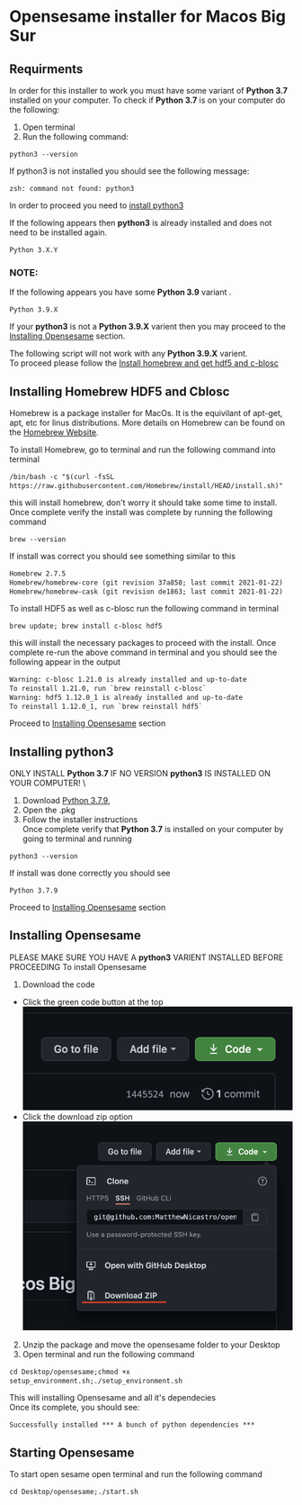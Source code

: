 # Opensesame installer for Macos Big Sur

## Requirments
In order for this installer to work you must have some variant of **Python 3.7** installed
on your computer. To check if **Python 3.7** is on your computer do the following: 
1. Open terminal
2. Run the following command:
```
python3 --version
```
If python3 is not installed you should see the following message:
```
zsh: command not found: python3
```
In order to proceed you need to [install python3](#installing-python3)

If the following appears then **python3** is already installed and does not need to be installed again.
```
Python 3.X.Y
```
### NOTE:
If the following appears you have some **Python 3.9** variant .
```
Python 3.9.X
```
If your **python3** is not a **Python 3.9.X** varient then you may proceed to the 
[Installing Opensesame](#installing-opensesame)
section.

The following script will not work with any **Python 3.9.X** varient. \
To proceed please follow the [Install homebrew and get hdf5 and c-blosc](#installing-homebrew-hdf5-and-cblosc)

## Installing Homebrew HDF5 and Cblosc 
Homebrew is a package installer for MacOs. It is the equivilant of apt-get, apt, etc 
for linus distributions. More details on Homebrew can be found on the 
[Homebrew Website](https://brew.sh).

To install Homebrew, go to terminal and run the following command into terminal
```
/bin/bash -c "$(curl -fsSL https://raw.githubusercontent.com/Homebrew/install/HEAD/install.sh)"
```
this will install homebrew, don't worry it should take some time to install.\
Once complete verify the install was complete by running the following command
```
brew --version
```
If install was correct you should see something similar to this
```
Homebrew 2.7.5
Homebrew/homebrew-core (git revision 37a858; last commit 2021-01-22)
Homebrew/homebrew-cask (git revision de1863; last commit 2021-01-22)
```
To install HDF5 as well as c-blosc run the following command in terminal
```
brew update; brew install c-blosc hdf5
```
this will install the necessary packages to proceed with the install. 
Once complete re-run the above command in terminal and you should see the following appear in the output
```
Warning: c-blosc 1.21.0 is already installed and up-to-date
To reinstall 1.21.0, run `brew reinstall c-blosc`
Warning: hdf5 1.12.0_1 is already installed and up-to-date
To reinstall 1.12.0_1, run `brew reinstall hdf5`
```
Proceed to [Installing Opensesame](#installing-opensesame) section

## Installing python3
ONLY INSTALL **Python 3.7** IF NO VERSION **python3** IS INSTALLED ON YOUR COMPUTER! \
1. Download [Python 3.7.9](https://www.python.org/ftp/python/3.7.9/python-3.7.9-macosx10.9.pkg), 
2. Open the .pkg
3. Follow the installer instructions \
Once complete verify that **Python 3.7** is installed on your computer by going to terminal and running
```
python3 --version
```
If install was done correctly you should see 
```
Python 3.7.9
```
Proceed to [Installing Opensesame](#installing-opensesame) section

## Installing Opensesame
PLEASE MAKE SURE YOU HAVE A **python3** VARIENT INSTALLED BEFORE PROCEEDING
To install Opensesame
1. Download the code 
  * Click the green code button at the top \
    ![Green button](/images/download1.png)
  * Click the download zip option\
    ![Download ZIP](/images/download2.png)
2. Unzip the package and move the opensesame folder to your Desktop 
3. Open terminal and run the following command
```
cd Desktop/opensesame;chmod +x setup_environment.sh;./setup_environment.sh
```
   This will installing Opensesame and all it's dependecies \
   Once its complete, you should see: 
```
Successfully installed *** A bunch of python dependencies ***
```

## Starting Opensesame
To start open sesame open terminal and run the following command
```
cd Desktop/opensesame;./start.sh
```
   
